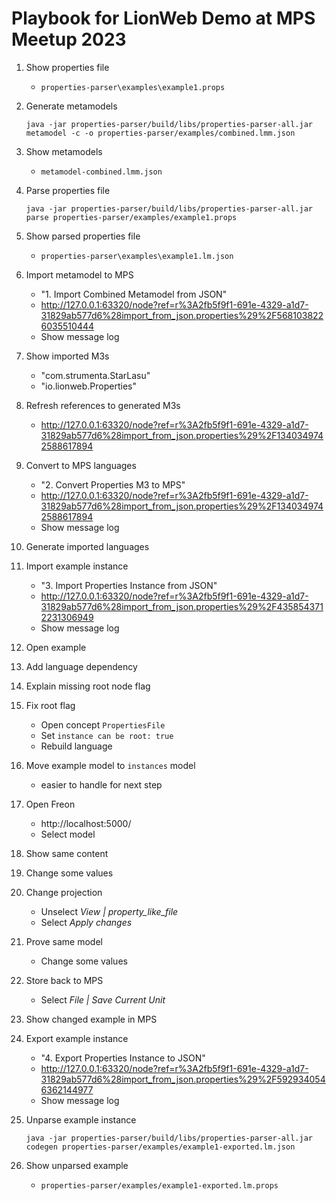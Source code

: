 # Playbook for LionWeb Demo at MPS Meetup 2023

1. Show properties file
   * `properties-parser\examples\example1.props`

2. Generate metamodels
   ```shell
   java -jar properties-parser/build/libs/properties-parser-all.jar metamodel -c -o properties-parser/examples/combined.lmm.json
   ```
   
3. Show metamodels
   * `metamodel-combined.lmm.json`
   
4. Parse properties file
   ```shell
   java -jar properties-parser/build/libs/properties-parser-all.jar parse properties-parser/examples/example1.props
   ```

5. Show parsed properties file
   * `properties-parser\examples\example1.lm.json`
   
6. Import metamodel to MPS
   * "1. Import Combined Metamodel from JSON"
   * http://127.0.0.1:63320/node?ref=r%3A2fb5f9f1-691e-4329-a1d7-31829ab577d6%28import_from_json.properties%29%2F5681038226035510444
   * Show message log

7. Show imported M3s
   * "com.strumenta.StarLasu"
   * "io.lionweb.Properties"

8. Refresh references to generated M3s
   * http://127.0.0.1:63320/node?ref=r%3A2fb5f9f1-691e-4329-a1d7-31829ab577d6%28import_from_json.properties%29%2F1340349742588617894

9. Convert to MPS languages
   * "2. Convert Properties M3 to MPS"
   * http://127.0.0.1:63320/node?ref=r%3A2fb5f9f1-691e-4329-a1d7-31829ab577d6%28import_from_json.properties%29%2F1340349742588617894
   * Show message log
   
10. Generate imported languages

11. Import example instance
    * "3. Import Properties Instance from JSON"
	* http://127.0.0.1:63320/node?ref=r%3A2fb5f9f1-691e-4329-a1d7-31829ab577d6%28import_from_json.properties%29%2F4358543712231306949
    * Show message log

12. Open example

13. Add language dependency

14. Explain missing root node flag

15. Fix root flag 
    * Open concept `PropertiesFile`
    * Set `instance can be root: true`
    * Rebuild language

16. Move example model to `instances` model
    * easier to handle for next step

17. Open Freon
    * http://localhost:5000/
    * Select model

18. Show same content

19. Change some values

20. Change projection
    * Unselect _View | property_like_file_
    * Select _Apply changes_

21. Prove same model
    * Change some values

22. Store back to MPS
    * Select _File | Save Current Unit_

23. Show changed example in MPS

24. Export example instance
	* "4. Export Properties Instance to JSON"
	* http://127.0.0.1:63320/node?ref=r%3A2fb5f9f1-691e-4329-a1d7-31829ab577d6%28import_from_json.properties%29%2F5929340546362144977
    * Show message log

25. Unparse example instance
    ```shell
    java -jar properties-parser/build/libs/properties-parser-all.jar codegen properties-parser/examples/example1-exported.lm.json
	```

26. Show unparsed example
    * `properties-parser/examples/example1-exported.lm.props`
